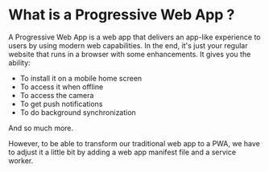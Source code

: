 # What is a Progressive Web App ? 

A Progressive Web App is a web app that delivers an app-like experience to users by using modern web capabilities. In the end, it's just your regular website that runs in a browser with some enhancements. It gives you the ability:

- To install it on a mobile home screen
- To access it when offline
- To access the camera
- To get push notifications
- To do background synchronization

And so much more.

However, to be able to transform our traditional web app to a PWA, we have to adjust it a little bit by adding a web app manifest file and a service worker.

